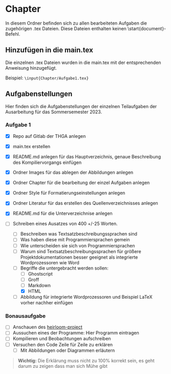 # Chapter
In diesem Ordner befinden sich zu allen bearbeiteten Aufgaben die zugehörigen .tex Dateien.
Diese Dateien enthalten keinen \start{document}-Befehl.

## Hinzufügen in die main.tex
Die einzelnen .tex Dateien wurden in die main.tex mit der entsprechenden Anweisung hinzugefügt.

Beispiel: `\input{Chapter/Aufgabe1.tex}`


## Aufgabenstellungen
Hier finden sich die Aufgabenstellungen der einzelnen Teilaufgaben der Ausarbeitung für das Sommersemester 2023.

### Aufgabe 1
- [x] Repo auf Gitlab der THGA anlegen
- [x] main.tex erstellen
- [x] README.md anlegen für das Hauptverzeichnis, genaue Beschreibung des Kompiliervorgangs einfügen
- [x] Ordner Images für das ablegen der Abbildungen anlegen
- [x] Ordner Chapter für die bearbeitung der einzel Aufgaben anlegen
- [x] Ordner Style für Formatierungseinstellungen anlegen
- [x] Ordner Literatur für das erstellen des Quellenverzeichnisses anlegen
- [x] README.md für die Unterverzeichnise anlegen

- [ ] Schreiben eines Ausatzes von 400 +/-25 Worten.
	- [ ] Beschreiben was Textsatzbeschreibungssprachen sind
	- [ ] Was haben diese mit Programmiersprachen gemein
	- [ ] Wie unterscheiden sie sich von Programmiersprachen
	- [ ] Warum sind Textsatzbeschreibungssprachen für größere Projektdokumentationen besser geeignet als integrierte Wordprozessoren wie Word
	- [ ] Begriffe die untergebracht werden sollen: 
		- [ ] Ghostscript
		- [ ] Groff
		- [ ] Markdown
		- [x] HTML
	- [ ] Abbildung für integrierte Wordprozessoren und Beispiel LaTeX vorher nachher einfügen

### Bonausaufgabe 
- [ ] Anschauen des [heirloom-project](https://github.com/ryanwoodsmall/heirloom-project/tree/musl/heirloom)
- [ ] Aussuchen eines der Programme: Hier Programm eintragen
- [ ] Kompilieren und Beobachtungen aufschreiben
- [ ] Versuchen den Code Zeile für Zeile zu erklären 
	- [ ] Mit Abbildungen oder Diagrammen erläutern
> **Wichtig:** Die Erklärung muss nicht zu 100% korrekt sein, es geht darum zu zeigen dass man sich Mühe gibt 
